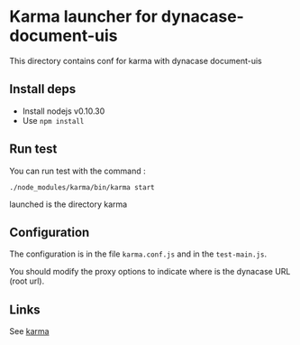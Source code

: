 # Karma launcher for dynacase-document-uis

This directory contains conf for karma with dynacase document-uis

## Install deps

* Install nodejs v0.10.30
* Use `npm install`

## Run test

You can run test with the command :

`./node_modules/karma/bin/karma start`

launched is the directory karma

## Configuration

The configuration is in the file `karma.conf.js` and in the `test-main.js`.

You should modify the proxy options to indicate where is the dynacase URL (root url).

## Links

See [karma](https://karma-runner.github.io/0.12/index.html)